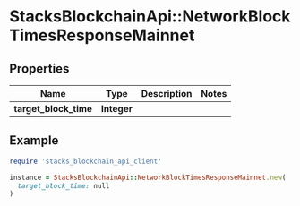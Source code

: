 # StacksBlockchainApi::NetworkBlockTimesResponseMainnet

## Properties

| Name | Type | Description | Notes |
| ---- | ---- | ----------- | ----- |
| **target_block_time** | **Integer** |  |  |

## Example

```ruby
require 'stacks_blockchain_api_client'

instance = StacksBlockchainApi::NetworkBlockTimesResponseMainnet.new(
  target_block_time: null
)
```

